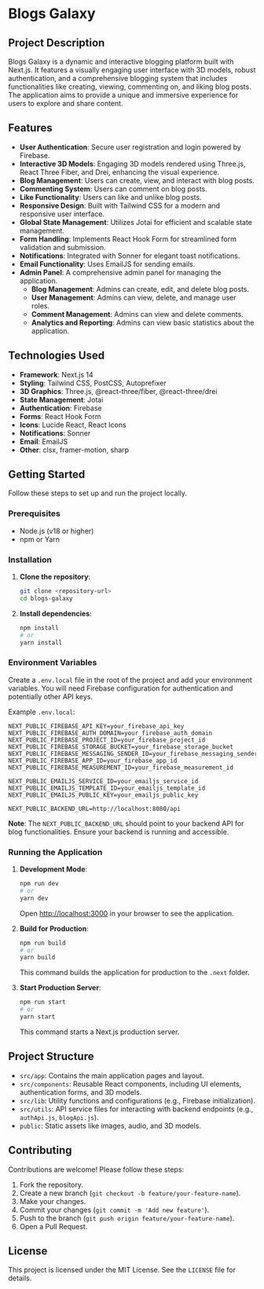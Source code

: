 # Blogs Galaxy

## Project Description

Blogs Galaxy is a dynamic and interactive blogging platform built with Next.js. It features a visually engaging user interface with 3D models, robust authentication, and a comprehensive blogging system that includes functionalities like creating, viewing, commenting on, and liking blog posts. The application aims to provide a unique and immersive experience for users to explore and share content.

## Features

- **User Authentication**: Secure user registration and login powered by Firebase.
- **Interactive 3D Models**: Engaging 3D models rendered using Three.js, React Three Fiber, and Drei, enhancing the visual experience.
- **Blog Management**: Users can create, view, and interact with blog posts.
- **Commenting System**: Users can comment on blog posts.
- **Like Functionality**: Users can like and unlike blog posts.
- **Responsive Design**: Built with Tailwind CSS for a modern and responsive user interface.
- **Global State Management**: Utilizes Jotai for efficient and scalable state management.
- **Form Handling**: Implements React Hook Form for streamlined form validation and submission.
- **Notifications**: Integrated with Sonner for elegant toast notifications.
- **Email Functionality**: Uses EmailJS for sending emails.
- **Admin Panel**: A comprehensive admin panel for managing the application.
  - **Blog Management**: Admins can create, edit, and delete blog posts.
  - **User Management**: Admins can view, delete, and manage user roles.
  - **Comment Management**: Admins can view and delete comments.
  - **Analytics and Reporting**: Admins can view basic statistics about the application.

## Technologies Used

- **Framework**: Next.js 14
- **Styling**: Tailwind CSS, PostCSS, Autoprefixer
- **3D Graphics**: Three.js, @react-three/fiber, @react-three/drei
- **State Management**: Jotai
- **Authentication**: Firebase
- **Forms**: React Hook Form
- **Icons**: Lucide React, React Icons
- **Notifications**: Sonner
- **Email**: EmailJS
- **Other**: clsx, framer-motion, sharp

## Getting Started

Follow these steps to set up and run the project locally.

### Prerequisites

- Node.js (v18 or higher)
- npm or Yarn

### Installation

1.  **Clone the repository**:

    ```bash
    git clone <repository-url>
    cd blogs-galaxy
    ```

2.  **Install dependencies**:

    ```bash
    npm install
    # or
    yarn install
    ```

### Environment Variables

Create a `.env.local` file in the root of the project and add your environment variables. You will need Firebase configuration for authentication and potentially other API keys.

Example `.env.local`:

```
NEXT_PUBLIC_FIREBASE_API_KEY=your_firebase_api_key
NEXT_PUBLIC_FIREBASE_AUTH_DOMAIN=your_firebase_auth_domain
NEXT_PUBLIC_FIREBASE_PROJECT_ID=your_firebase_project_id
NEXT_PUBLIC_FIREBASE_STORAGE_BUCKET=your_firebase_storage_bucket
NEXT_PUBLIC_FIREBASE_MESSAGING_SENDER_ID=your_firebase_messaging_sender_id
NEXT_PUBLIC_FIREBASE_APP_ID=your_firebase_app_id
NEXT_PUBLIC_FIREBASE_MEASUREMENT_ID=your_firebase_measurement_id

NEXT_PUBLIC_EMAILJS_SERVICE_ID=your_emailjs_service_id
NEXT_PUBLIC_EMAILJS_TEMPLATE_ID=your_emailjs_template_id
NEXT_PUBLIC_EMAILJS_PUBLIC_KEY=your_emailjs_public_key

NEXT_PUBLIC_BACKEND_URL=http://localhost:8080/api
```

**Note**: The `NEXT_PUBLIC_BACKEND_URL` should point to your backend API for blog functionalities. Ensure your backend is running and accessible.

### Running the Application

1.  **Development Mode**:

    ```bash
    npm run dev
    # or
    yarn dev
    ```

    Open [http://localhost:3000](http://localhost:3000) in your browser to see the application.

2.  **Build for Production**:

    ```bash
    npm run build
    # or
    yarn build
    ```

    This command builds the application for production to the `.next` folder.

3.  **Start Production Server**:

    ```bash
    npm run start
    # or
    yarn start
    ```

    This command starts a Next.js production server.

## Project Structure

- `src/app`: Contains the main application pages and layout.
- `src/components`: Reusable React components, including UI elements, authentication forms, and 3D models.
- `src/lib`: Utility functions and configurations (e.g., Firebase initialization).
- `src/utils`: API service files for interacting with backend endpoints (e.g., `authApi.js`, `blogApi.js`).
- `public`: Static assets like images, audio, and 3D models.

## Contributing

Contributions are welcome! Please follow these steps:

1.  Fork the repository.
2.  Create a new branch (`git checkout -b feature/your-feature-name`).
3.  Make your changes.
4.  Commit your changes (`git commit -m 'Add new feature'`).
5.  Push to the branch (`git push origin feature/your-feature-name`).
6.  Open a Pull Request.

## License

This project is licensed under the MIT License. See the `LICENSE` file for details.

